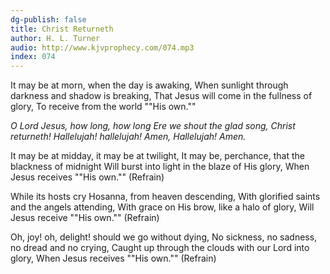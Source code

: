 ```yaml
---
dg-publish: false
title: Christ Returneth
author: H. L. Turner
audio: http://www.kjvprophecy.com/074.mp3
index: 074
---
```


It may be at morn, when the day is awaking,
When sunlight through darkness and shadow is breaking,
That Jesus will come in the fullness of glory,
To receive from the world ""His own.""

*O Lord Jesus, how long, how long
Ere we shout the glad song,
Christ returneth!
Hallelujah! hallelujah!
Amen, Hallelujah! Amen.*

It may be at midday, it may be at twilight,
It may be, perchance, that the blackness of midnight
Will burst into light in the blaze of His glory,
When Jesus receives ""His own."" (Refrain)

While its hosts cry Hosanna, from heaven descending,
With glorified saints and the angels attending,
With grace on His brow, like a halo of glory,
Will Jesus receive ""His own."" (Refrain)

Oh, joy! oh, delight! should we go without dying,
No sickness, no sadness, no dread and no crying,
Caught up through the clouds with our Lord into glory,
When Jesus receives ""His own."" (Refrain)